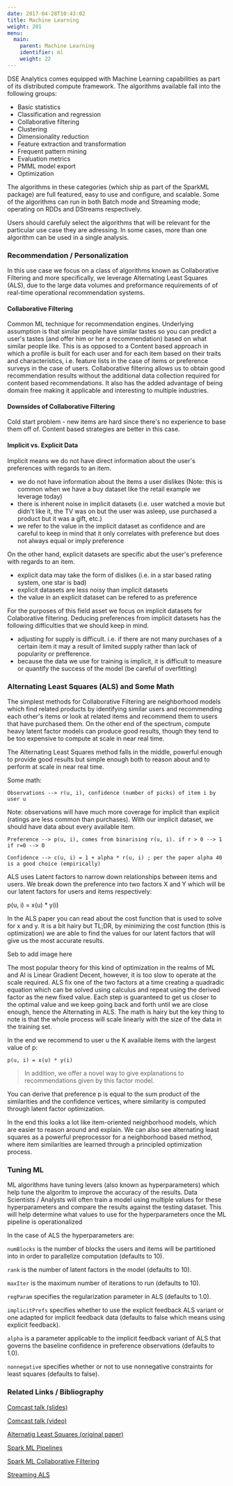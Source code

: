 ```yaml
---
date: 2017-04-28T10:43:02
title: Machine Learning
weight: 201
menu:
  main:
    parent: Machine Learning
    identifier: ml
    weight: 22
---
```


DSE Analytics comes equipped with Machine Learning capabilities as part of its distributed compute framework. The algorithms available fall into the following groups:

- Basic statistics
- Classification and regression
- Collaborative filtering
- Clustering
- Dimensionality reduction
- Feature extraction and transformation
- Frequent pattern mining
- Evaluation metrics
- PMML model export
- Optimization

The algorithms in these categories (which ship as part of the SparkML package) are full featured, easy to use and configure, and scalable. Some of the algorithms can run in both Batch mode and Streaming mode; operating on RDDs and DStreams respectively.

Users should carefuly select the algorithms that will be relevant for the particular use case they are adressing. In some cases, more than one algorithm can be used in a single analysis.

### Recommendation / Personalization

In this use case we focus on a class of algorithms known as Collaborative Filtering and more specifically, we leverage Alternating Least Squares (ALS), due to the large data volumes and preformance requirements of of real-time operational recommendation systems.

#### Collaborative Filtering 

Common ML technique for recommendation engines. Underlying assumption is that similar people have similar tastes so you can predict a user's tastes (and offer him or her a recommendation) based on what similar people like. This is as opposed to a Content based approach in which a profile is built for each user and for each item based on their traits and characteristics, i.e. feature lists in the case of items or preference surveys in the case of users. Collaborative filtering allows us to obtain good recommendation results without the additional data collection required for content based recommendations. It also has the added advantage of being domain free making it applicable and interesting to multiple industries.


#### Downsides of Collaborative Filtering
Cold start problem - new items are hard since there's no experience to base them off of. Content based strategies are better in this case.

#### Implicit vs. Explicit Data

Implicit means we do not have direct information about the user's preferences with regards to an item.
 - we do not have information about the items a user dislikes (Note: this is common when we have a buy dataset like the retail example we leverage today)
 - there is inherent noise in implicit datasets (i.e. user watched a movie but didn't like it, the TV was on but the user was asleep, use purchased a product but it was a gift, etc.)
 - we refer to the value in the implicit dataset as confidence and are careful to keep in mind that it only correlates with preference but does not always equal or imply preference

On the other hand, explicit datasets are specific abut the user's preference with regards to an item.
 - explicit data may take the form of dislikes (i.e. in a star based rating system, one star is bad)
 - explicit datasets are less noisy than implicit datasets
 - the value in an explicit dataset can be refered to as preference

For the purposes of this field asset we focus on implicit datasets for Colaborative filtering. Deducing preferences from implicit datasets has the following difficulties that we should keep in mind.

* adjusting for supply is difficult. i.e. if there are not many purchases of a certain item it may a result of limited supply rather than lack of popularity or prefference.
* because the data we use for training is implicit, it is difficult to measure or quantify the success of the model (be careful of overfitting)

### Alternating Least Squares (ALS) and Some Math

The simplest methods for Collaborative Filtering are neighborhood models which find related products by identifying similar users and recommending each other's items or look at related items and recommend them to users that have purchased them. On the other end of the spectrum, compute heavy latent factor models can produce good results, though they tend to be too expensive to compute at scale in near real time.

The Alternating Least Squares method falls in the middle, powerful enough to provide good results but simple enough both to reason about and to perform at scale in near real time.

Some math:

    Observations --> r(u, i), confidence (number of picks) of item i by user u

Note: observations will have much more coverage for implicit than explicit (ratings are less common than purchases). With our implicit dataset, we should have data about every available item.

    Preference --> p(u, i), comes from binarising r(u, i). if r > 0 --> 1  if r=0 --> 0

    Confidence --> c(u, i) = 1 + alpha * r(u, i) ; per the paper alpha 40 is a good choice (empirically)

ALS uses Latent factors to narrow down relationships between items and users. We break down the preference into two factors X and Y which will be our latent factors for users and items respectively:

p(u, i) = x(u) * y(i)

In the ALS paper you can read about the cost function that is used to solve for x and y. It is a bit hairy but TL;DR, by minimizing the cost function (this is optimization) we are able to find the values for our latent factors that will give us the most accurate results.

Seb to add image here

The most popular theory for this kind of optimization in the realms of ML and AI is Linear Gradient Decent, however, it is too slow to operate at the scale required. ALS fix one of the two factors at a time creating a quadradic equation which can be solved using calculus and repeat using the derived factor as the new fixed value. Each step is guaranteed to get us closer to the optimal value and we keep going back and forth until we are close enough, hence the Alternating in ALS. The math is hairy but the key thing to note is  that the whole process will scale linearly with the size of the data in the training set.

In the end we recommend to user u the K available items with the largest value of p:

    p(u, i) = x(u) * y(i)

> In addition, we offer a novel way to give explanations to recommendations given by this factor model.

You can derive that preference p is equal to the sum product of the similarities and the confidence vertices, where similarity is computed through latent factor optimization.

In the end this looks a lot like item-oriented neighborhood models, which are easier to reason around and explain. We can also see alternating least squares as a powerful preprocessor for a neighborhood based method, where item similarities are learned through a principled optimization process.

### Tuning ML

ML algorithms have tuning levers (also known as hyperparameters) which help tune the algoritm to improve the accuracy of the results. Data Scientists / Analysts will often train a model using multiple values for these hyperparameters and compare the results against the testing dataset. This will help determine what values to use for the hyperparameters once the ML pipeline is operationalized

In the case of ALS the hyperparameters are:

`numBlocks` is the number of blocks the users and items will be partitioned into in order to parallelize computation (defaults to 10).

`rank` is the number of latent factors in the model (defaults to 10).

`maxIter` is the maximum number of iterations to run (defaults to 10).

`regParam` specifies the regularization parameter in ALS (defaults to 1.0).

`implicitPrefs` specifies whether to use the explicit feedback ALS variant or one adapted for implicit feedback data (defaults to false which means using explicit feedback).

`alpha` is a parameter applicable to the implicit feedback variant of ALS that governs the baseline confidence in preference observations (defaults to 1.0).

`nonnegative` specifies whether or not to use nonnegative constraints for least squares (defaults to false).

### Related Links / Bibliography

[Comcast talk (slides)](https://spark-summit.org/2015-east/wp-content/uploads/2015/03/SSE15-18-Neumann-Alla.pdf)

[Comcast talk (video)](https://www.youtube.com/watch?v=cg8lm7ANxkA&index=4&list=PL-x35fyliRwiiYSXHyI61RXdHlYR3QjZ1)

[Alternatig Least Squares (original paper)](http://yifanhu.net/PUB/cf.pdf)

[Spark ML Pipelines](https://spark.apache.org/docs/latest/ml-pipeline.html)
 
[Spark ML Collaborative Filtering](https://spark.apache.org/docs/latest/ml-collaborative-filtering.html)
 
[Streaming ALS](https://github.com/brkyvz/streaming-matrix-factorization)
